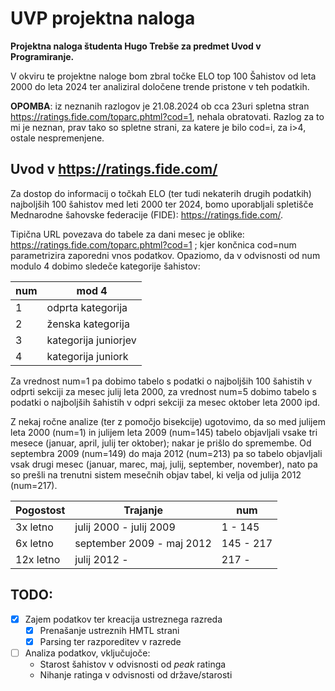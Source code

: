 # UVP projektna naloga
**Projektna naloga študenta Hugo Trebše za predmet Uvod v Programiranje.**

V okviru te projektne naloge bom zbral točke ELO top 100 Šahistov od leta 2000 do leta 2024 ter analiziral določene trende pristone v teh podatkih.

**OPOMBA**: iz neznanih razlogov je 21.08.2024 ob cca 23uri spletna stran https://ratings.fide.com/toparc.phtml?cod=1, nehala obratovati. Razlog za to mi je neznan, prav tako so spletne strani, za katere je bilo cod=i, za i>4, ostale nespremenjene.

## Uvod v https://ratings.fide.com/
Za dostop do informacij o točkah ELO (ter tudi nekaterih drugih podatkih) najboljših 100 šahistov med leti 2000 ter 2024, bomo uporabljali spletišče Mednarodne šahovske federacije (FIDE): https://ratings.fide.com/. 

Tipična URL povezava do tabele za dani mesec je oblike: https://ratings.fide.com/toparc.phtml?cod=1 ; kjer končnica cod=num parametrizira zaporedni vnos podatkov. Opaziomo, da v odvisnosti od num modulo 4 dobimo sledeče kategorije šahistov:

|   num    |  mod 4  |
| -------- | ------- |
|    1     | odprta kategorija   |
|    2     | ženska kategorija     |
|    3     | kategorija juniorjev   |
|    4     | kategorija juniork |

Za vrednost num=1 pa dobimo tabelo s podatki o najboljših 100 šahistih v odprti sekciji za mesec julij leta 2000, za vrednost num=5 dobimo tabelo s podatki o najboljših šahistih v odpri sekciji za mesec oktober leta 2000 ipd.

Z nekaj ročne analize (ter z pomočjo bisekcije) ugotovimo, da so med julijem leta 2000 (num=1) in julijem leta 2009 (num=145) tabelo objavljali vsake tri mesece (januar, april, julij ter oktober); nakar je prišlo do spremembe. Od septembra 2009 (num=149) do maja 2012 (num=213) pa so tabelo objavljali vsak drugi mesec (januar, marec, maj, julij, september, november), nato pa so prešli na trenutni sistem mesečnih objav tabel, ki velja od julija 2012 (num=217).

|   Pogostost    |  Trajanje  | num |
| -------- | ------- | --------- |
|    3x letno     |  julij 2000 - julij 2009  | 1 - 145 |
|    6x letno     | september 2009 - maj 2012 | 145 - 217|
|    12x letno    | julij 2012 - | 217  - |

## TODO:
- [x] Zajem podatkov ter kreacija ustreznega razreda
    - [x] Prenašanje ustreznih HMTL strani
    - [x] Parsing ter razporeditev v razrede
- [ ] Analiza podatkov, vključujoče:
  - Starost šahistov v odvisnosti od *peak* ratinga
  - Nihanje ratinga v odvisnosti od države/starosti
